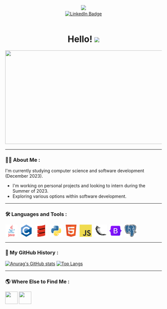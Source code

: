 <div id="header" align="center">
    <img src="https://media.giphy.com/media/uprwwjptZW4Za/giphy.gif" width="200"/>
    <div id="badges">
      <a href="https://www.linkedin.com/in/david-kulis-441b93198/">
        <img src="https://img.shields.io/badge/LinkedIn-blue?style=for-the-badge&logo=linkedin&logoColor=white" alt="LinkedIn Badge"/>
      </a>
    </div>
    <img src="https://komarev.com/ghpvc/?username=Daveedai&style=flat-square&color=blue" alt=""/>
    <h1>
      Hello!
      <img src="https://media.giphy.com/media/hvRJCLFzcasrR4ia7z/giphy.gif" width="30px"/>
    </h1>
</div>
<div align="center">
    <img src="https://media.giphy.com/media/dWesBcTLavkZuG35MI/giphy.gif" width="600" height="300"/>
</div>

---

### 👨‍💻 About Me :
I'm currently studying computer science and software development (December 2023).
- I'm working on personal projects and looking to intern during the Summer of 2023.
- Exploring various options within software development.

---

### 🛠️ Languages and Tools :
<div>
  <img src="https://github.com/devicons/devicon/blob/master/icons/java/java-original-wordmark.svg" title="Java" alt="Java" width="40" height="40"/>&nbsp;
  <img src="https://github.com/devicons/devicon/blob/master/icons/c/c-original.svg" title="C" alt="C" width="40" height="40"/>&nbsp;
  <img src="https://github.com/devicons/devicon/blob/master/icons/scala/scala-original.svg" title="Scala" alt="Scala" width="40" height="40"/>&nbsp;
  <img src="https://github.com/devicons/devicon/blob/master/icons/python/python-original.svg" title="Python" alt="Python" width="40" height="40"/>&nbsp;
  <img src="https://github.com/devicons/devicon/blob/master/icons/html5/html5-original.svg" title="HTML5" alt="HTML5" width="40" height="40"/>&nbsp;
  <img src="https://github.com/devicons/devicon/blob/master/icons/javascript/javascript-original.svg" title="JavaScript" alt="JavaScript" 
  width="40" height="40"/>&nbsp;
  <img src="https://github.com/devicons/devicon/blob/master/icons/flask/flask-original.svg" title="Flask" alt="Flask" width="40" height="40"/>&nbsp;
  <img src="https://github.com/devicons/devicon/blob/master/icons/bootstrap/bootstrap-original.svg" title="Bootstrap" alt="Bootstrap"
  width="40" height="40"/>&nbsp;
  <img src="https://github.com/devicons/devicon/blob/master/icons/postgresql/postgresql-original.svg" title="PostgreSQL" alt="PostgreSQL" 
  width="40" height="40"/>&nbsp;
</div>

---

### 📖 My GitHub History :
[![Anurag's GitHub stats](https://github-readme-stats.vercel.app/api?username=Daveedai&count_private=true&show_icons=true&theme=dark)](https://github.com/anuraghazra/github-readme-stats)
[![Top Langs](https://github-readme-stats.vercel.app/api/top-langs/?username=Daveedai&layout=compact&theme=dark)](https://github.com/anuraghazra/github-readme-stats)

---

### 🌎 Where Else to Find Me :
<div id="social">
    <a href="https://steamcommunity.com/id/gloosniffa/"><img src="https://github.com/Daveedai/Daveedai/blob/main/images/steam.png" 
    width="40" height="40"></a>
    <a href="https://discordapp.com/users/579009122180136960/"><img src="https://github.com/Daveedai/Daveedai/blob/main/images/discord.png" 
    width="40" height="40"></a>
</div>
<!---
Daveedai/Daveedai is a ✨ special ✨ repository because its `README.md` (this file) appears on your GitHub profile.
You can click the Preview link to take a look at your changes.
--->
